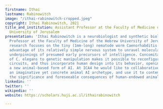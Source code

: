 ```yaml
---
firstname: Ithai
lastname: Rabinowitch
image: "/ithai-rabinowitch-cropped.jpeg"
copyright: Ithai Rabinowitch, 2021
title_and_institution: Assistant Professor at the Faculty of Medicine of the Hebrew
  University of Jerusalem
presentation: 'Ithai Rabinowitch is a neurobiologist and synthetic biologist, Assistant
  Professor at the Faculty of Medicine of the Hebrew University of Jerusalem. His
  research focuses on the tiny (1mm-long) nematode worm Caenorhabditis elegans, taking
  advantage of its relatively simple nervous system to unravel molecular and cellular
  underpinnings of presumed early precursors of intelligence. Concomitantly, the amenability
  of C. elegans to genetic manipulation makes it possible to reconfigure its neural
  circuits, and thus incorporate human design into its behavior, opening the way for
  a new animal-based form of AI. At ICA4 he would like to collaboratively conceptualize
  an imaginative yet concrete animal AI archetype, and use it to contemplate about
  the significance and foreseeable consequences of human-endowed animal intelligence. '
linkedin: ''
twitter: ''
wikipedia: ''
website: https://scholars.huji.ac.il/ithairabinowitch

---
```

